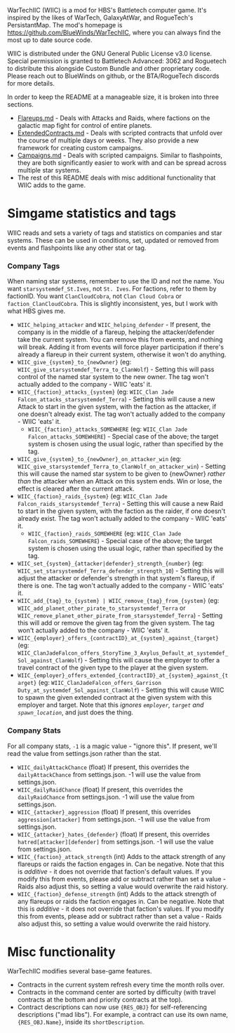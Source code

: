 WarTechIIC (WIIC) is a mod for HBS's Battletech computer game. It's inspired by the likes of WarTech, GalaxyAtWar, and RogueTech's PersistantMap. The mod's homepage is https://github.com/BlueWinds/WarTechIIC, where you can always find the most up to date source code.

WIIC is distributed under the GNU General Public License v3.0 license. Special permission is granted to Battletech Advanced: 3062 and Roguetech to distribute this alongside Custom Bundle and other proprietary code. Please reach out to BlueWinds on github, or the BTA/RogueTech discords for more details.

In order to keep the README at a manageable size, it is broken into three sections.
  - [Flareups.md](./Flareups.md) - Deals with Attacks and Raids, where factions on the galactic map fight for control of entire planets.
  - [ExtendedContracts.md](./ExtendedContracts.md) - Deals with scripted contracts that unfold over the course of multiple days or weeks. They also provide a new framework for creating custom campaigns.
  - [Campaigns.md](./Campaigns.md) - Deals with scripted campaigns. Similar to flashpoints, they are both significantly easier to work with and can be spread across multiple star systems.
  - The rest of this README deals with misc additional functionality that WIIC adds to the game.

# Simgame statistics and tags
WIIC reads and sets a variety of tags and statistics on companies and star systems. These can be used in conditions, set, updated or removed from events and flashpoints like any other stat or tag.

### Company Tags
When naming star systems, remember to use the ID and not the name. You want `starsystemdef_St.Ives`, not `St. Ives`. For factions, refer to them by factionID. You want `ClanCloudCobra`, not `Clan Cloud Cobra` or `faction_ClanCloudCobra`. This is slightly inconsistent, yes, but I work with what HBS gives me.

  * `WIIC_helping_attacker` and `WIIC_helping_defender` - If present, the company is in the middle of a flareup, helping the attacker/defender take the current system. You can remove this from events, and nothing will break. Adding it from events will force player participation if there's already a flareup in their current system, otherwise it won't do anything.
  * `WIIC_give_{system}_to_{newOwner}` (eg: `WIIC_give_starsystemdef_Terra_to_ClanWolf`) - Setting this will pass control of the named star system to the new owner. The tag won't actually added to the company - WIIC 'eats' it.
  * `WIIC_{faction}_attacks_{system}` (eg: `WIIC_Clan Jade Falcon_attacks_starsystemdef_Terra`) - Setting this will cause a new Attack to start in the given system, with the faction as the attacker, if one doesn't already exist. The tag won't actually added to the company - WIIC 'eats' it.
    * `WIIC_{faction}_attacks_SOMEWHERE` (eg: `WIIC_Clan Jade Falcon_attacks_SOMEWHERE`) - Special case of the above; the target system is chosen using the usual logic, rather than specified by the tag.
  * `WIIC_give_{system}_to_{newOwner}_on_attacker_win` (eg:  `WIIC_give_starsystemdef_Terra_to_ClanWolf_on_attacker_win`) - Setting this will cause the named star system to be given to {newOwner} *rather than* the attacker when an Attack on this system ends. Win or lose, the effect is cleared after the current attack.
  * `WIIC_{faction}_raids_{system}` (eg: `WIIC_Clan Jade Falcon_raids_starsystemdef_Terra`) - Setting this will cause a new Raid to start in the given system, with the faction as the raider, if one doesn't already exist. The tag won't actually added to the company - WIIC 'eats' it.
    * `WIIC_{faction}_raids_SOMEWHERE` (eg: `WIIC_Clan Jade Falcon_raids_SOMEWHERE`) - Special case of the above; the target system is chosen using the usual logic, rather than specified by the tag.
  * `WIIC_set_{system}_{attacker|defender}_strength_{number}` (eg: `WIIC_set_starsystemdef_Terra_defender_strength_10`) - Setting this will adjust the attacker or defender's strength in that system's flareup, if there is one. The tag won't actually added to the company - WIIC 'eats' it.
  * `WIIC_add_{tag}_to_{system} | WIIC_remove_{tag}_from_{system}` (eg: `WIIC_add_planet_other_pirate_to_starsystemdef_Terra` or `WIIC_remove_planet_other_pirate_from_starsystemdef_Terra`) - Setting this will add or remove the given tag from the given system. The tag won't actually added to the company - WIIC 'eats' it.
  * `WIIC_{employer}_offers_{contractID}_at_{system}_against_{target}` (eg: `WIIC_ClanJadeFalcon_offers_StoryTime_3_Axylus_Default_at_systemdef_Sol_against_ClanWolf`) - Setting this will cause the employer to offer a travel contract of the given type to the player at the given system.
  * `WIIC_{employer}_offers_extended_{contractID}_at_{system}_against_{target}` (eg: `WIIC_ClanJadeFalcon_offers_Garrison Duty_at_systemdef_Sol_against_ClanWolf`) - Setting this will cause WIIC to spawn the given extended contract at the given system with this employer and target. Note that this *ignores `employer`, `target` and `spawn_location`*, and just does the thing.

### Company Stats
For all company stats, `-1` is a magic value - "ignore this". If present, we'll read the value from settings.json rather than the stat.

  * `WIIC_dailyAttackChance` (float) If present, this overrides the `dailyAttackChance` from settings.json. -1 will use the value from settings.json.
  * `WIIC_dailyRaidChance` (float) If present, this overrides the `dailyRaidChance` from settings.json. -1 will use the value from settings.json.
  * `WIIC_{attacker}_aggression` (float) If present, this overrides `aggression[attacker]` from settings.json. -1 will use the value from settings.json.
  * `WIIC_{attacker}_hates_{defender}` (float) If present, this overrides `hatred[attacker][defender]` from settings.json. -1 will use the value from settings.json.
  * `WIIC_{faction}_attack_strength` (int) Adds to the attack strength of any flareups or raids the faction engages in. Can be negative. Note that this is *additive* - it does not override that faction's default values. If you modify this from events, please add or subtract rather than set a value - Raids also adjust this, so setting a value would overwrite the raid history.
  * `WIIC_{faction}_defense_strength` (int) Adds to the attack strength of any flareups or raids the faction engages in. Can be negative. Note that this is *additive* - it does not override that faction's values. If you modify this from events, please add or subtract rather than set a value - Raids also adjust this, so setting a value would overwrite the raid history.

# Misc functionality
WarTechIIC modifies several base-game features.
  * Contracts in the current system refresh every time the month rolls over.
  * Contracts in the command center are sorted by difficulty (with travel contracts at the bottom and priority contracts at the top).
  * Contract descriptions can now use `{RES_OBJ}` for self-referencing descriptions ("mad libs"). For example, a contract can use its own name, `{RES_OBJ.Name}`, inside its `shortDescription`.
